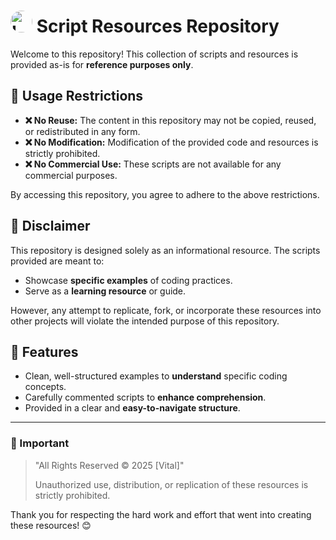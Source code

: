 # <img src="https://cdn.discordapp.com/icons/1252823989479538708/d8bb675bc2d5f25e7801729e32015b51.webp?size=240" alt="Logo" width="35" style="border-radius: 25px;"> Script Resources Repository

Welcome to this repository! This collection of scripts and resources is provided as-is for **reference purposes only**.

## 🚫 Usage Restrictions

- **❌ No Reuse:** The content in this repository may not be copied, reused, or redistributed in any form.
- **❌ No Modification:** Modification of the provided code and resources is strictly prohibited.
- **❌ No Commercial Use:** These scripts are not available for any commercial purposes.

By accessing this repository, you agree to adhere to the above restrictions. 

## 📜 Disclaimer

This repository is designed solely as an informational resource. The scripts provided are meant to:

- Showcase **specific examples** of coding practices.
- Serve as a **learning resource** or guide.

However, any attempt to replicate, fork, or incorporate these resources into other projects will violate the intended purpose of this repository.

## 🌈 Features

- Clean, well-structured examples to **understand** specific coding concepts.
- Carefully commented scripts to **enhance comprehension**.
- Provided in a clear and **easy-to-navigate structure**.

---

### 🛑 Important

> "All Rights Reserved © 2025 [Vital]"
> 
> Unauthorized use, distribution, or replication of these resources is strictly prohibited.

Thank you for respecting the hard work and effort that went into creating these resources! 😊
